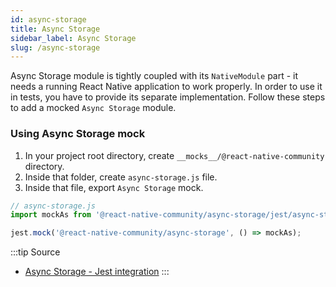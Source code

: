 ```yaml
---
id: async-storage
title: Async Storage
sidebar_label: Async Storage
slug: /async-storage
---
```


Async Storage module is tightly coupled with its `NativeModule` part - it needs a running React Native application to work properly. In order to use it in tests, you have to provide its separate implementation. Follow these steps to add a mocked `Async Storage` module.

### Using Async Storage mock

1. In your project root directory, create `__mocks__/@react-native-community` directory.
2. Inside that folder, create `async-storage.js` file.
3. Inside that file, export `Async Storage` mock.

```js
// async-storage.js
import mockAs from '@react-native-community/async-storage/jest/async-storage-mock';

jest.mock('@react-native-community/async-storage', () => mockAs);
```

:::tip Source
- [Async Storage - Jest integration](https://react-native-async-storage.github.io/async-storage/docs/advanced/jest/)
:::
